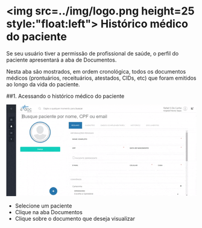 # <img src=../img/logo.png height=25 style:"float:left"> Histórico médico do paciente


Se seu usuário tiver a permissão de profissional de saúde, o perfil do paciente apresentará a aba de Documentos.

Nesta aba são mostrados, em ordem cronológica, todos os documentos médicos (prontuários, receituários, atestados, CIDs, etc) que foram emitidos ao longo da vida do paciente.


##1. Acessando o histórico médico do paciente

<div class="left-float-framme framme70">
	<img src="../img/paciente/historico_medico.gif">
</div>

<div class="right-float-framme framme28">
	<ul>
		<li>Selecione um paciente</li>
		<li>Clique na aba Documentos</li>
		<li>Clique sobre o documento que deseja visualizar</li>
	</ul>
</div> 

<div style="clear: left; margin-bottom: 20px"></div>
